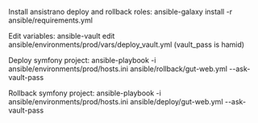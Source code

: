 Install ansistrano deploy and rollback roles:
ansible-galaxy install -r ansible/requirements.yml

Edit variables:
ansible-vault edit ansible/environments/prod/vars/deploy_vault.yml (vault_pass is hamid)

Deploy symfony project:
ansible-playbook -i ansible/environments/prod/hosts.ini ansible/rollback/gut-web.yml  --ask-vault-pass

Rollback symfony project:
ansible-playbook -i ansible/environments/prod/hosts.ini ansible/deploy/gut-web.yml  --ask-vault-pass